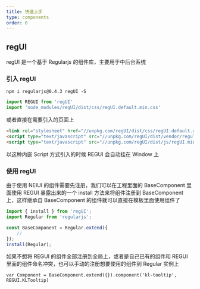 ```yaml
---
title: 快速上手
type: components
order: 0
---
```




## regUI

regUI 是一个基于 Regularjs 的组件库，主要用于中后台系统

### 引入 regUI

```
npm i regularjs@0.4.3 regUI -S
```

```javascript
import REGUI from 'regUI'
import 'node_modules/regUI/dist/css/regUI.default.min.css'
```

或者直接在需要引入的页面上

```html
<link rel="stylesheet" href="//unpkg.com/regUI/dist/css/regUI.default.min.css">
<script type="text/javascript" src="//unpkg.com/regUI/dist/vendor/regular.min.js"></script>
<script type="text/javascript" src="//unpkg.com/regUI/dist/js/regUI.min.js"></script>
```

以这种内嵌 Script 方式引入的时候 REGUI 会自动挂在 Window 上

### 使用 regUI

由于使用 NEIUI 的组件需要先注册，我们可以在工程里面的 BaseComponent 里面使用 REGUI 暴露出来的一个 install 方法来将组件注册到 BaseComponent 上，这样继承自 BaseComponent 的组件就可以直接在模板里面使用组件了

```javascript
import { install } from 'regUI';
import Regular from 'regularjs';

const BaseComponent = Regular.extend({
    //
});
install(Regular);
```

如果不想将 REGUI 的组件全部注册到全局上，或者是自己已有的组件和 REGUI 里面的组件命名冲突，也可以手动的注册想要使用的组件到 Regular 实例上

```
var Component = BaseComponent.extend({}).component('kl-tooltip', REGUI.KLTooltip)
```